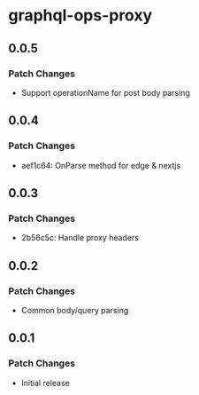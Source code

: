 # graphql-ops-proxy

## 0.0.5

### Patch Changes

- Support operationName for post body parsing

## 0.0.4

### Patch Changes

- aef1c64: OnParse method for edge & nextjs

## 0.0.3

### Patch Changes

- 2b56c5c: Handle proxy headers

## 0.0.2

### Patch Changes

- Common body/query parsing

## 0.0.1

### Patch Changes

- Initial release
